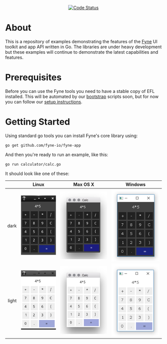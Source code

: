 <p align="center">
  <a href="https://goreportcard.com/report/github.com/fyne-io/examples"><img src="https://goreportcard.com/badge/github.com/fyne-io/examples" alt="Code Status" /></a>
</p>

# About

This is a repository of examples demonstrating the features of the 
[Fyne](http://fyne.io) UI toolkit and app API written in Go.
The libraries are under heavy development but these examples will continue
to demonstrate the latest capabilities and features.

# Prerequisites

Before you can use the Fyne tools you need to have a stable copy of EFL installed. This will be automated by our [bootstrap](https://github.com/fyne-io/bootstrap/) scripts soon, but for now you can follow our [setup instructions](https://github.com/fyne-io/bootstrap/blob/master/README.md).

# Getting Started

Using standard go tools you can install Fyne's core library using:

    go get github.com/fyne-io/fyne-app

And then you're ready to run an example, like this:

    go run calculator/calc.go

It should look like one of these:

|       | Linux | Max OS X | Windows |
| -----:|:-----:|:--------:|:-------:|
|  dark | ![Calculator on Linux](img/calc-linux-dark.png) | ![Calculator on OS X](img/calc-osx-dark.png) | ![Calculator on Windows](img/calc-windows-dark.png) |
| light | ![Calculator (light) on Linux](img/calc-linux-light.png) | ![Calculator (light) on OS X](img/calc-osx-light.png) | ![Calculator (light) on Windows](img/calc-windows-light.png) |

